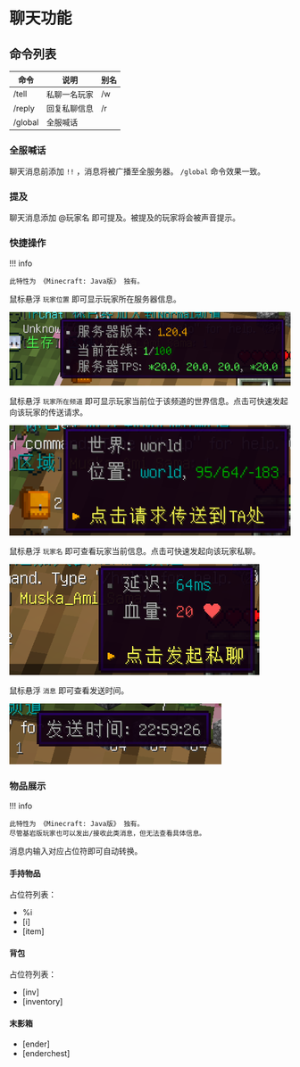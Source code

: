 # 聊天功能

## 命令列表

| 命令      | 说明     | 别名 |
|---------|--------|----|
| /tell   | 私聊一名玩家 | /w |
| /reply  | 回复私聊信息 | /r |
| /global | 全服喊话   |    |

### 全服喊话

聊天消息前添加 `!!` ，消息将被广播至全服务器。
`/global` 命令效果一致。

### 提及

聊天消息添加 @玩家名 即可提及。被提及的玩家将会被声音提示。

### 快捷操作

!!! info

    此特性为 《Minecraft: Java版》 独有。

鼠标悬浮 `玩家位置` 即可显示玩家所在服务器信息。

![server-info.png](../images/功能/聊天功能/server-info.png)

鼠标悬浮 `玩家所在频道` 即可显示玩家当前位于该频道的世界信息。点击可快速发起向该玩家的传送请求。

![img.png](../images/功能/聊天功能/world-info.png)

鼠标悬浮 `玩家名` 即可查看玩家当前信息。点击可快速发起向该玩家私聊。

![img.png](../images/功能/聊天功能/player-info.png)

鼠标悬浮 `消息` 即可查看发送时间。

![img.png](../images/功能/聊天功能/message-info.png)

### 物品展示

!!! info

    此特性为 《Minecraft: Java版》 独有。  
    尽管基岩版玩家也可以发出/接收此类消息，但无法查看具体信息。

消息内输入对应占位符即可自动转换。

#### 手持物品

占位符列表：

- %i
- \[i]
- \[item]

#### 背包

占位符列表：

- \[inv]
- \[inventory]

#### 末影箱

- \[ender]
- \[enderchest]
